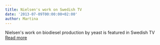 ```yaml
---
title: Nielsen's work on Swedish TV
date: '2013-07-09T00:00:00+02:00'
author: Martina
---
```

Nielsen's work on biodiesel production by yeast is featured in Swedish TV [Read more](https://www.svt.se/nyheter/inrikes/jakten-pa-battre-biobransle)
